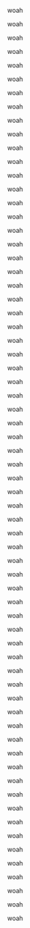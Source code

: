 woah

woah

woah

woah

woah

woah

woah

woah

woah

woah

woah

woah

woah

woah

woah

woah

woah

woah

woah

woah

woah

woah

woah

woah

woah

woah

woah

woah

woah

woah

woah

woah

woah

woah

woah

woah

woah

woah

woah

woah

woah

woah

woah

woah

woah

woah

woah

woah

woah

woah

woah

woah

woah

woah

woah

woah

woah

woah

woah

woah

woah

woah

woah

woah

woah

woah

woah

